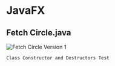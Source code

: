 # JavaFX
## Fetch Circle.java

![Fetch Circle Version 1](http://boldnobold.com/FetchCircle.JPG)

```
Class Constructor and Destructors Test

```
